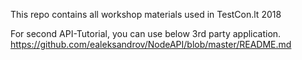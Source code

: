 This repo contains all workshop materials used in TestCon.lt 2018

For second API-Tutorial, you can use below 3rd party application.
https://github.com/ealeksandrov/NodeAPI/blob/master/README.md